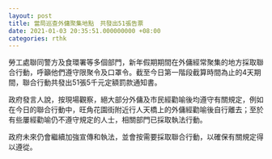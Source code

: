 ```yaml
---
layout: post
title: 當局巡查外傭聚集地點　共發出51張告票
date: 2021-01-03 20:35:51.000000000 +08:00
categories: rthk
---
```


勞工處聯同警方及食環署等多個部門，新年假期期間在外傭經常聚集的地方採取聯合行動，呼籲他們遵守限聚令及口罩令。截至今日第一階段截算時間為止的4天期間，聯合行動共發出51張5千元定額罰款通知書。

政府發言人說，按現場觀察，絕大部分外傭及市民經勸喻後均遵守有關規定，例如在今日的聯合行動中，旺角花園街附近行人天橋上的外傭經勸喻後自行離去；至於有些屢經勸喻仍不遵守規定的人士，相關部門已採取執法行動。

政府未來仍會繼續加強宣傳和執法，並會按需要採取聯合行動，以確保有關規定得以遵從。
